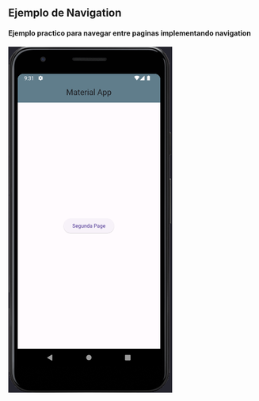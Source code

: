 ## Ejemplo de Navigation

#### Ejemplo practico para navegar entre paginas implementando navigation

![](https://github.com/urian121/Aprendiendo-Flutter-desde-cero/blob/master/app_router_navegation/navegation-flutter.png)
